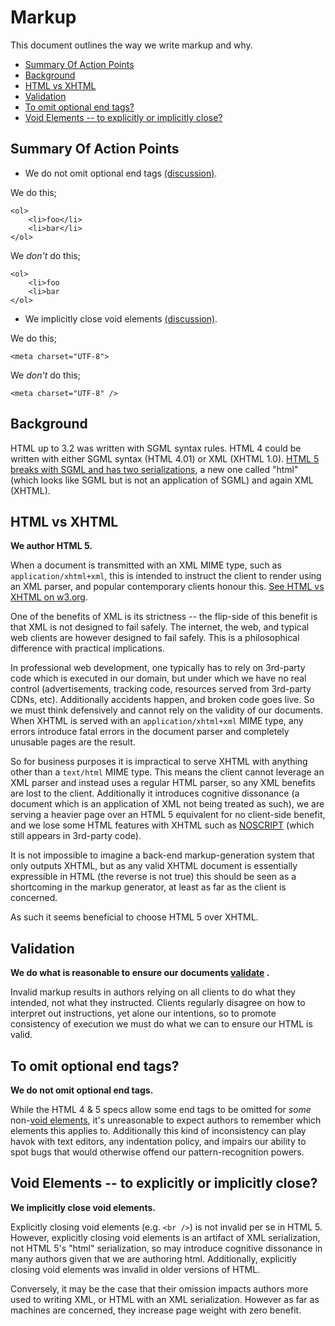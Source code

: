# Markup

This document outlines the way we write markup and why.

- [Summary Of Action Points](#summary-of-action-points)
- [Background](#background)
- [HTML vs XHTML](#html-vs-xhtml)
- [Validation](#validation)
- [To omit optional end tags?](#to-omit-optional-end-tags)
- [Void Elements -- to explicitly or implicitly close?](#void-elements----to-explicitly-or-implicitly-close)

## Summary Of Action Points

- We do not omit optional end tags [(discussion)](#to-omit-optional-end-tags).

We do this;

	<ol>
	    <li>foo</li>
	    <li>bar</li>
	</ol>

We *don't* do this;

	<ol>
	    <li>foo
	    <li>bar
	</ol>


- We implicitly close void elements [(discussion)](#void-elements----to-explicitly-or-implicitly-close).

We do this;

	<meta charset="UTF-8">

We *don't* do this;

	<meta charset="UTF-8" />


## Background

HTML up to 3.2 was written with SGML syntax rules.  HTML 4 could be written with either SGML syntax (HTML 4.01) or XML (XHTML 1.0).  [HTML 5 breaks with SGML and has two serializations](https://www.w3.org/blog/2008/01/html5-is-html-and-xml/), a new one called "html" (which looks like SGML but is not an application of SGML) and again XML (XHTML).


## HTML vs XHTML

**We author HTML 5.**

When a document is transmitted with an XML MIME type, such as `application/xhtml+xml`, this is intended to instruct the client to render using an XML parser, and popular contemporary clients honour this. [See HTML vs XHTML on w3.org](https://www.w3.org/TR/html5/introduction.html#html-vs-xhtml).

One of the benefits of XML is its strictness -- the flip-side of this benefit is that XML is not designed to fail safely.  The internet, the web, and typical web clients are however designed to fail safely. This is a philosophical difference with practical implications.

In professional web development, one typically has to rely on 3rd-party code which is executed in our domain, but under which we have no real control (advertisements, tracking code, resources served from 3rd-party CDNs, etc).  Additionally accidents happen, and broken code goes live.  So we must think defensively and cannot rely on the validity of our documents.  When XHTML is served with an `application/xhtml+xml` MIME type, any errors introduce fatal errors in the document parser and completely unusable pages are the result.

So for business purposes it is impractical to serve XHTML with anything other than a `text/html` MIME type.  This means the client cannot leverage an XML parser and instead uses a regular HTML parser, so any XML benefits are lost to the client. Additionally it introduces cognitive dissonance (a document which is an application of XML not being treated as such), we are serving a heavier page over an HTML 5 equivalent for no client-side benefit, and we lose some HTML features with XHTML such as [NOSCRIPT](https://www.w3.org/TR/html5/scripting-1.html#the-noscript-element) (which still appears in 3rd-party code).

It is not impossible to imagine a back-end markup-generation system that only outputs XHTML, but as any valid XHTML document is essentially expressible in HTML (the reverse is not true) this should be seen as a shortcoming in the markup generator, at least as far as the client is concerned.

As such it seems beneficial to choose HTML 5 over XHTML.


## Validation

**We do what is reasonable to ensure our documents [validate](https://validator.w3.org/) .**

Invalid markup results in authors relying on all clients to do what they intended, not what they instructed.  Clients regularly disagree on how to interpret out instructions, yet alone our intentions, so to promote consistency of execution we must do what we can to ensure our HTML is valid.

## To omit optional end tags?

**We do not omit optional end tags.**

While the HTML 4 & 5 specs allow some end tags to be omitted for _some_ non-[void elements](https://www.w3.org/TR/html5/syntax.html#void-elements), it's unreasonable to expect authors to remember which elements this applies to.  Additionally this kind of inconsistency can play havok with text editors, any indentation policy, and impairs our ability to spot bugs that would otherwise offend our pattern-recognition powers.


## Void Elements -- to explicitly or implicitly close?

**We implicitly close void elements.**

Explicitly closing void elements (e.g. `<br />`) is not invalid per se in HTML 5.  However, explicitly closing void elements is an artifact of XML serialization, not HTML 5's "html" serialization, so may introduce cognitive dissonance in many authors given that we are authoring html.  Additionally, explicitly closing void elements was invalid in older versions of HTML.

Conversely, it may be the case that their omission impacts authors more used to writing XML, or HTML with an XML serialization. However as far as machines are concerned, they increase page weight with zero benefit.


